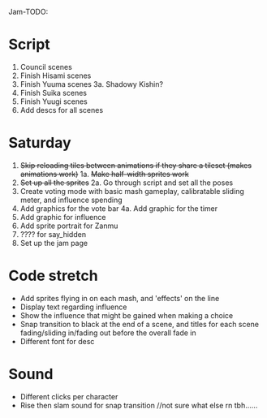 Jam-TODO:

# Script
1. Council scenes
2. Finish Hisami scenes
3. Finish Yuuma scenes
3a. Shadowy Kishin?
4. Finish Suika scenes
5. Finish Yuugi scenes
6. Add descs for all scenes

# Saturday
1. ~~Skip reloading tiles between animations if they share a tileset (makes animations work)~~
1a. ~~Make half-width sprites work~~
2. ~~Set up all the sprites~~
2a. Go through script and set all the poses
3. Create voting mode with basic mash gameplay, calibratable sliding meter, and influence spending
4. Add graphics for the vote bar
4a. Add graphic for the timer
5. Add graphic for influence
6. Add sprite portrait for Zanmu
7. ???? for say_hidden
8. Set up the jam page

# Code stretch
- Add sprites flying in on each mash, and 'effects' on the line
- Display text regarding influence
- Show the influence that might be gained when making a choice
- Snap transition to black at the end of a scene, and titles for each scene fading/sliding in/fading out before the overall fade in
- Different font for desc

# Sound
- Different clicks per character
- Rise then slam sound for snap transition
//not sure what else rn tbh......
